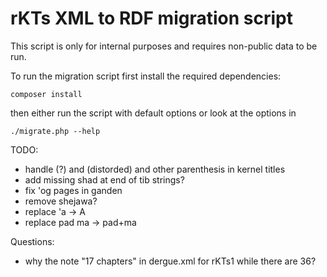 # rKTs XML to RDF migration script

This script is only for internal purposes and requires non-public data to be run.

To run the migration script first install the required dependencies:

```
composer install
```

then either run the script with default options or look at the options in

```
./migrate.php --help
```

TODO:
- handle (?) and (distorded) and other parenthesis in kernel titles
- add missing shad at end of tib strings?
- fix 'og pages in ganden
- remove shejawa?
- replace 'a -> A
- replace pad ma -> pad+ma

Questions:
- why the note "17 chapters" in dergue.xml for rKTs1 while there are 36?
